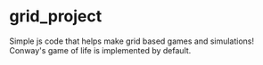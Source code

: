# grid_project
Simple js code that helps make grid based games and simulations!
Conway's game of life is implemented by default.
